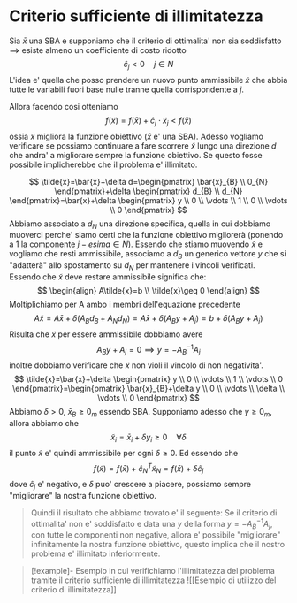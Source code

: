 # Criterio sufficiente di illimitatezza
Sia $\bar{x}$ una SBA e supponiamo che il criterio di ottimalita' non sia soddisfatto $\implies$ esiste almeno un coefficiente di costo ridotto
$$
\hat{c}_{j}<0\quad j \in N
$$
L'idea e' quella che posso prendere un nuovo punto ammissibile $\tilde{x}$ che abbia tutte le variabili fuori base nulle tranne quella corrispondente a $j$.

Allora facendo cosi otteniamo
$$
f(\tilde{x})=f(\bar{x})+\hat{c}_{j}\cdot \tilde{x}_{j}<f(\bar{x})
$$
ossia $\tilde{x}$ migliora la funzione obiettivo ($\bar{x}$ e' una SBA).
Adesso vogliamo verificare se possiamo continuare a fare scorrere $\tilde{x}$ lungo una direzione $d$ che andra' a migliorare sempre la funzione obiettivo.
Se questo fosse possibile implicherebbe che il problema e' illimitato.

$$
\tilde{x}=\bar{x}+\delta d=\begin{pmatrix}
\bar{x}_{B} \\
0_{N}
\end{pmatrix}+\delta \begin{pmatrix}
d_{B} \\
d_{N}
\end{pmatrix}=\bar{x}+\delta \begin{pmatrix}
y \\
0 \\
\vdots \\
1 \\
0 \\
\vdots \\
0
\end{pmatrix}
$$
Abbiamo associato a $d_{N}$ una direzione specifica, quella in cui dobbiamo muoverci perche' siamo certi che la funzione obiettivo migliorerà (ponendo a $1$ la componente $j-esima \in N$).
Essendo che stiamo muovendo $\tilde{x}$ e vogliamo che resti ammissibile, associamo a $d_{B}$ un generico vettore $y$ che si "adatterà" allo spostamento su $d_{N}$ per mantenere i vincoli verificati.
Essendo che $\tilde{x}$ deve restare ammissibile significa che:
$$
\begin{align}
A\tilde{x}=b \\
\tilde{x}\geq 0
\end{align}
$$
Moltiplichiamo per A ambo i membri dell'equazione precedente
$$
A\tilde{x}=A\bar{x}+\delta(A_{B}d_{B}+A_{N}d_{N})=A\bar{x}+\delta(A_{B}y+A_{j})=b+\delta(A_{B}y+A_{j})
$$
Risulta che $\tilde{x}$ per essere ammissibile dobbiamo avere
$$
A_{B}y+A_{j}=0\implies y=-A_{B}^{-1}A_{j}
$$
inoltre dobbiamo verificare che $\tilde{x}$ non violi il vincolo di non negativita'.
$$
\tilde{x}=\bar{x}+\delta \begin{pmatrix}
y \\
0 \\
\vdots \\
1 \\
\vdots \\
0
\end{pmatrix}=\begin{pmatrix}
\bar{x}_{B}+\delta y \\
0 \\
\vdots \\
\delta \\
\vdots \\
0
\end{pmatrix}
$$
Abbiamo $\delta > 0$, $\bar{x}_{B}\geq 0_{m}$ essendo SBA. 
Supponiamo adesso che $y\geq 0_{m}$, allora abbiamo che
$$
\tilde{x}_{i}=\bar{x}_{i}+\delta y_{i} \geq 0 \quad \forall\delta
$$
il punto $\tilde{x}$ e' quindi ammissibile per ogni $\delta \geq 0$.
Ed essendo che 
$$
f(\tilde{x})=f(\bar{x})+\hat{c}_{N}^T\tilde{x}_{N}=f(\bar{x})+\delta \hat{c}_{j}
$$
dove $\hat{c}_{j}$ e' negativo, e $\delta$ puo' crescere a piacere, possiamo sempre "migliorare" la nostra funzione obiettivo.

> Quindi il risultato che abbiamo trovato e' il seguente:
> Se il criterio di ottimalita' non e' soddisfatto e data una $y$ della forma $y=-A_{B}^{-1}A_{j}$, con tutte le componenti non negative, allora e' possibile "migliorare" infinitamente la nostra funzione obiettivo, questo implica che il nostro problema e' illimitato inferiormente.


> [!example]- Esempio in cui verifichiamo l'illimitatezza del problema tramite il criterio sufficiente di illimitatezza
> ![[Esempio di utilizzo del criterio di illimitatezza]]
